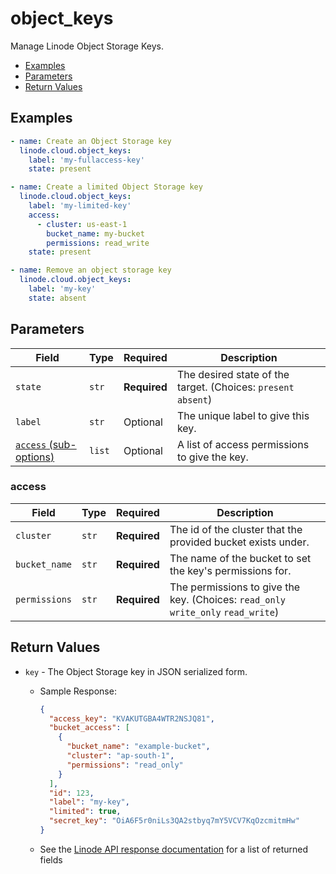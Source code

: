# object_keys

Manage Linode Object Storage Keys.


- [Examples](#examples)
- [Parameters](#parameters)
- [Return Values](#return-values)

## Examples

```yaml
- name: Create an Object Storage key
  linode.cloud.object_keys:
    label: 'my-fullaccess-key'
    state: present
```

```yaml
- name: Create a limited Object Storage key
  linode.cloud.object_keys:
    label: 'my-limited-key'
    access:
      - cluster: us-east-1
        bucket_name: my-bucket
        permissions: read_write
    state: present
```

```yaml
- name: Remove an object storage key
  linode.cloud.object_keys:
    label: 'my-key'
    state: absent
```









## Parameters

| Field     | Type | Required | Description                                                                  |
|-----------|------|----------|------------------------------------------------------------------------------|
| `state` | `str` | **Required** | The desired state of the target.  (Choices:  `present` `absent`) |
| `label` | `str` | Optional | The unique label to give this key.   |
| [`access` (sub-options)](#access) | `list` | Optional | A list of access permissions to give the key.   |





### access

| Field     | Type | Required | Description                                                                  |
|-----------|------|----------|------------------------------------------------------------------------------|
| `cluster` | `str` | **Required** | The id of the cluster that the provided bucket exists under.   |
| `bucket_name` | `str` | **Required** | The name of the bucket to set the key's permissions for.   |
| `permissions` | `str` | **Required** | The permissions to give the key.  (Choices:  `read_only` `write_only` `read_write`) |





## Return Values

- `key` - The Object Storage key in JSON serialized form.

    - Sample Response:
        ```json
        {
          "access_key": "KVAKUTGBA4WTR2NSJQ81",
          "bucket_access": [
            {
              "bucket_name": "example-bucket",
              "cluster": "ap-south-1",
              "permissions": "read_only"
            }
          ],
          "id": 123,
          "label": "my-key",
          "limited": true,
          "secret_key": "OiA6F5r0niLs3QA2stbyq7mY5VCV7KqOzcmitmHw"
        }
        ```
    - See the [Linode API response documentation](https://www.linode.com/docs/api/object-storage/#object-storage-key-view__responses) for a list of returned fields


